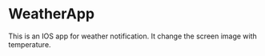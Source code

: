 # WeatherApp
This is an IOS app for weather notification. It change the screen image with temperature. 
